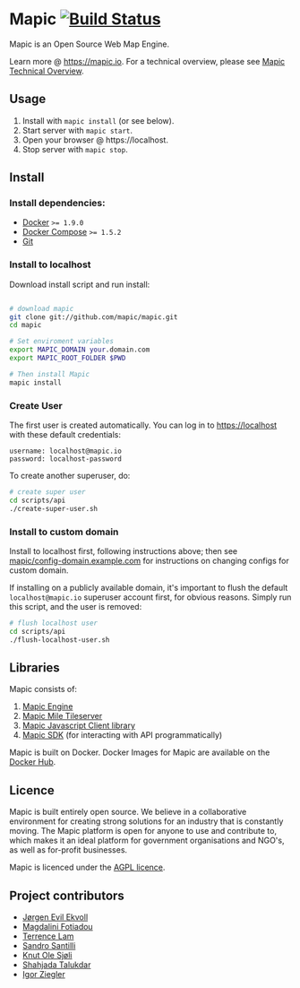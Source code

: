 
# Mapic [![Build Status](https://travis-ci.org/mapic/mapic.png)](https://travis-ci.org/mapic/mapic)

Mapic is an Open Source Web Map Engine. 

Learn more @ https://mapic.io. For a technical overview, please see [Mapic Technical Overview](https://github.com/mapic/mapic/wiki/Mapic-Techincal-Overview).


## Usage
1. Install with `mapic install` (or see below).
2. Start server with `mapic start`.
3. Open your browser @ https://localhost.
4. Stop server with `mapic stop`.


## Install

### Install dependencies: 
- [Docker](https://docs.docker.com/engine/installation/) `>= 1.9.0`  
- [Docker Compose](https://docs.docker.com/compose/install/) `>= 1.5.2`  
- [Git](https://git-scm.com/book/en/v2/Getting-Started-Installing-Git)

### Install to localhost
Download install script and run install:
```bash

# download mapic
git clone git://github.com/mapic/mapic.git
cd mapic

# Set enviroment variables
export MAPIC_DOMAIN your.domain.com
export MAPIC_ROOT_FOLDER $PWD

# Then install Mapic
mapic install 

```

### Create User
The first user is created automatically. You can log in to [https://localhost](https://localhost) with these default credentials:  

```
username: localhost@mapic.io
password: localhost-password
```

To create another superuser, do:

```bash
# create super user
cd scripts/api
./create-super-user.sh 

```

### Install to custom domain
Install to localhost first, following instructions above; then see [mapic/config-domain.example.com](https://github.com/mapic/config-domain.example.com) for instructions on changing configs for custom domain.

If installing on a publicly available domain, it's important to flush the default `localhost@mapic.io` superuser account first, for obvious reasons. Simply run this script, and the user is removed:

```bash
# flush localhost user
cd scripts/api
./flush-localhost-user.sh

```

## Libraries
Mapic consists of:   
1. [Mapic Engine](https://github.com/mapic/engine)  
2. [Mapic Mile Tileserver](https://github.com/mapic/mile)    
3. [Mapic Javascript Client library](https://github.com/mapic/mapic.js)    
4. [Mapic SDK](https://github.com/mapic/sdk) (for interacting with API programmatically)

Mapic is built on Docker. Docker Images for Mapic are available on the [Docker Hub](https://hub.docker.com/u/mapic/).

## Licence
Mapic is built entirely open source. We believe in a collaborative environment for creating strong solutions for an industry that is constantly moving. The Mapic platform is open for anyone to use and contribute to, which makes it an ideal platform for government organisations and NGO's, as well as for-profit businesses.

Mapic is licenced under the [AGPL licence](https://github.com/mapic/mapic/blob/master/LICENCE).

## Project contributors
- [Jørgen Evil Ekvoll](https://github.com/jorgenevil)
- [Magdalini Fotiadou](https://github.com/mft74)
- [Terrence Lam](https://github.com/skyuplam)
- [Sandro Santilli](https://github.com/strk)
- [Knut Ole Sjøli](https://github.com/knutole)
- [Shahjada Talukdar](https://github.com/destromas1)
- [Igor Ziegler](https://github.com/igorziegler)
